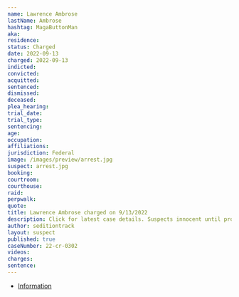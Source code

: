 ```yaml
---
name: Lawrence Ambrose
lastName: Ambrose
hashtag: MagaButtonMan
aka:
residence:
status: Charged
date: 2022-09-13
charged: 2022-09-13
indicted:
convicted:
acquitted:
sentenced:
dismissed:
deceased:
plea_hearing:
trial_date:
trial_type:
sentencing:
age:
occupation:
affiliations:
jurisdiction: Federal
image: /images/preview/arrest.jpg
suspect: arrest.jpg
booking:
courtroom:
courthouse:
raid:
perpwalk:
quote:
title: Lawrence Ambrose charged on 9/13/2022
description: Click for latest case details. Suspects innocent until proven guilty.
author: seditiontrack
layout: suspect
published: true
caseNumber: 22-cr-0302
videos:
charges:
sentence:
---
```

- [Information](https://storage.courtlistener.com/recap/gov.uscourts.dcd.247234/gov.uscourts.dcd.247234.1.0.pdf)
